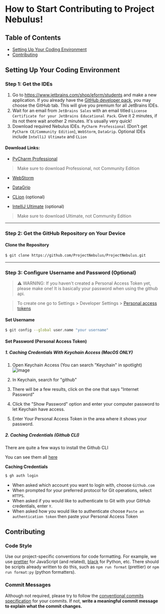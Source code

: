 # How to Start Contributing to Project Nebulus!

## Table of Contents

- [Setting Up Your Coding Environment](#setting-up-your-coding-environment)
- [Contributing](#contributing)

## Setting Up Your Coding Environment

### Step 1: Get the IDEs
1) Go to https://www.jetbrains.com/shop/eform/students and make a new application. If you already have the [GitHub developer pack](https://education.github.com/pack), you may choose the GitHub tab. This will give you premium for all JetBrains IDEs.
2) Wait for an email from `JetBrains Sales` with an email titled `License Certificate for your JetBrains Educational Pack`. Give it 2 minutes, if its not there wait another 2 minutes. It's usually very quick!
3) Download required Nebulus IDEs. `PyCharm Professional` (Don't get `PyCharm CE/Community Edition`), `WebStorm`, `DataGrip`. Optional IDEs include `IntelliJ Ultimate` and `CLion`

#### Download Links:

- [PyCharm Professional](https://www.jetbrains.com/pycharm/download/)

> Make sure to download Professional, not Community Edition
 
- [WebStorm](https://www.jetbrains.com/webstorm/download/)

- [DataGrip](https://www.jetbrains.com/datagrip/download/)

- [CLion](https://www.jetbrains.com/clion/download/) (optional)

- [IntelliJ Ultimate](https://www.jetbrains.com/intellij/download/) (optional)

> Make sure to download Ultimate, not Community Edition

--- 

### Step 2: Get the GitHub Repository on Your Device

#### Clone the Repository

```bash
$ git clone https://github.com/ProjectNebulus/ProjectNebulus.git
```
---
### Step 3: Configure Username and Password (Optional)

>⚠ WARNING: If you haven't created a Personal Access Token yet, please make one! It is basically your password when using the github api. 

> To create one go to Settings > Developer Settings > [Personal access tokens](https://github.com/settings/tokens)


#### Set Username
```bash
$ git config --global user.name "your username"
```
#### Set Password (Personal Access Token)

##### 1. Caching Credentials With Keychain Access (MacOS ONLY)

1. Open Keychain Access (You can search "Keychain" in spotlight) 
![image](https://user-images.githubusercontent.com/76001641/149199644-91155da4-2cff-46cd-87fa-dd115a459e79.png)
2. In Keychain, search for "github"

3. There will be a few results, click on the one that says "Internet Password"


4. Click the "Show Password" option and enter your computer password to let Keychain have access.

5) Enter Your Personal Access Token in the area where it shows your password.

##### 2. Caching Credentials (Github CLI)

There are quite a few ways to install the Github CLI

You can see them all [here](https://cli.github.com/manual/installation)

__Caching Credentials__
```bash
$ gh auth login
```
- When asked which account you want to login with, choose `Github.com`
- When prompted for your preferred protocol for Git operations, select `HTTPS`.
- When asked if you would like to authenticate to Git with your GitHub credentials, enter `Y`.
- When asked how you would like to authenticate choose `Paste an authentication token` then paste your Personal Access Token

## Contributing

### Code Style

Use our project-specific conventions for code formatting. For example, we use [prettier](https://prettier.io) for JavaScript (and related), [black](https://github.com/psf/black) for Python, etc. There should be scripts already written to do this, such as `npm run format` (prettier) or `npm run format:py` (python formatters).

### Commit Messages

Although not required, please try to follow the [conventional commits specification](https://www.conventionalcommits.org/en/v1.0.0/) for your commits. If not, **write a meaningful commit message to explain what the commit changes.**
